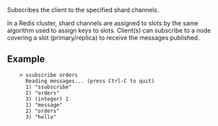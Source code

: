 Subscribes the client to the specified shard channels.

In a Redis cluster, shard channels are assigned to slots by the same algorithm used to assign keys to slots. Client(s) can subscribe to a node covering a slot (primary/replica) to receive the messages published. 

## Example

        > ssubscribe orders
          Reading messages... (press Ctrl-C to quit)
          1) "ssubscribe"
          2) "orders"
          3) (integer) 1
          1) "message"
          2) "orders"
          3) "hello"

